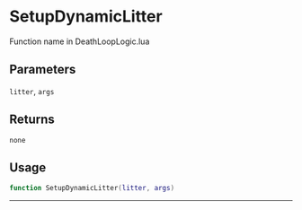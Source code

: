 # SetupDynamicLitter
Function name in DeathLoopLogic.lua
## Parameters
`litter`, `args`
## Returns
`none`
## Usage
```lua
function SetupDynamicLitter(litter, args)
```
---
